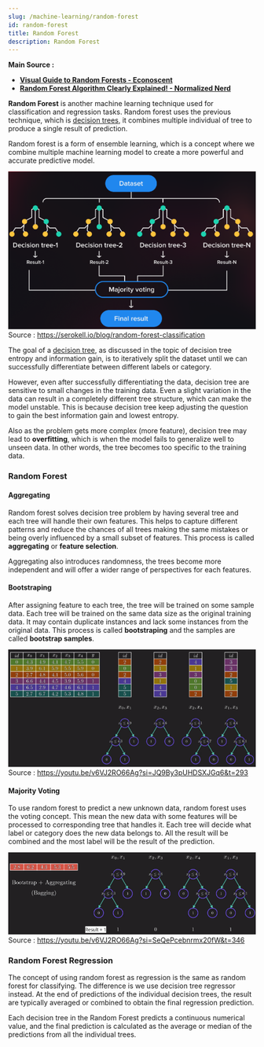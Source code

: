 ```yaml
---
slug: /machine-learning/random-forest
id: random-forest
title: Random Forest
description: Random Forest
---
```


**Main Source :**

- **[Visual Guide to Random Forests - Econoscent](https://youtu.be/cIbj0WuK41w?si=Ck0xYB7UXpLJqE0F)**
- **[Random Forest Algorithm Clearly Explained! - Normalized Nerd](https://youtu.be/v6VJ2RO66Ag?si=blojC7xpDh1oSw4V)**

**Random Forest** is another machine learning technique used for classification and regression tasks. Random forest uses the previous technique, which is [decision trees](/machine-learning/decision-trees), it combines multiple individual of tree to produce a single result of prediction.

Random forest is a form of ensemble learning, which is a concept where we combine multiple machine learning model to create a more powerful and accurate predictive model.

![Decision trees combined](./random-forest.png)  
Source : https://serokell.io/blog/random-forest-classification

The goal of a [decision tree](/machine-learning/decision-trees#entropy), as discussed in the topic of decision tree entropy and information gain, is to iteratively split the dataset until we can successfully differentiate between different labels or category.

However, even after successfully differentiating the data, decision tree are sensitive to small changes in the training data. Even a slight variation in the data can result in a completely different tree structure, which can make the model unstable. This is because decision tree keep adjusting the question to gain the best information gain and lowest entropy.

Also as the problem gets more complex (more feature), decision tree may lead to **overfitting**, which is when the model fails to generalize well to unseen data. In other words, the tree becomes too specific to the training data.

### Random Forest

#### Aggregating

Random forest solves decision tree problem by having several tree and each tree will handle their own features. This helps to capture different patterns and reduce the chances of all trees making the same mistakes or being overly influenced by a small subset of features. This process is called **aggregating** or **feature selection**.

Aggregating also introduces randomness, the trees become more independent and will offer a wider range of perspectives for each features.

#### Bootstraping

After assigning feature to each tree, the tree will be trained on some sample data. Each tree will be trained on the same data size as the original training data. It may contain duplicate instances and lack some instances from the original data. This process is called **bootstraping** and the samples are called **bootstrap samples**.

![Decision tree handle specific features](./decision-tree-division.png)  
Source : https://youtu.be/v6VJ2RO66Ag?si=JQ9By3pUHDSXJGq6&t=293

#### Majority Voting

To use random forest to predict a new unknown data, random forest uses the voting concept. This mean the new data with some features will be processed to corresponding tree that handles it. Each tree will decide what label or category does the new data belongs to. All the result will be combined and the most label will be the result of the prediction.

![Majority voting in random forest](./majority-voting.png)  
Source : https://youtu.be/v6VJ2RO66Ag?si=SeQePcebnrmx20fW&t=346

### Random Forest Regression

The concept of using random forest as regression is the same as random forest for classifying. The difference is we use decision tree regressor instead. At the end of predictions of the individual decision trees, the result are typically averaged or combined to obtain the final regression prediction.

Each decision tree in the Random Forest predicts a continuous numerical value, and the final prediction is calculated as the average or median of the predictions from all the individual trees.
